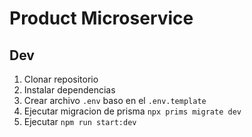 # Product Microservice

## Dev
1. Clonar repositorio
2. Instalar dependencias
3. Crear archivo `.env` baso en el `.env.template`
4. Ejecutar migracion de prisma `npx prims migrate dev`
5. Ejecutar `npm run start:dev`
